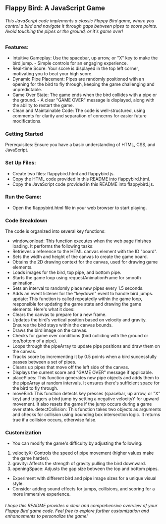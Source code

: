 ## Flappy Bird: A JavaScript Game

###### This JavaScript code implements a classic Flappy Bird game, where you control a bird and navigate it through gaps between pipes to score points. Avoid touching the pipes or the ground, or it's game over!

### Features:

- Intuitive Gameplay: Use the spacebar, up arrow, or "X" key to make the bird jump. - Simple controls for an engaging experience.
- Real-time Score: Your score is displayed in the top left corner, motivating you to beat your high score.
- Dynamic Pipe Placement: Pipes are randomly positioned with an opening for the bird to fly through, keeping the game challenging and unpredictable.
- Game Over State: The game ends when the bird collides with a pipe or the ground. - A clear "GAME OVER" message is displayed, along with the ability to restart the game.
- Clean and Maintainable Code: The code is well-structured, using comments for clarity and separation of concerns for easier future modifications.

### Getting Started

Prerequisites: Ensure you have a basic understanding of HTML, CSS, and JavaScript.

### Set Up Files:

- Create two files: flappybird.html and flappybird.js.
- Copy the HTML code provided in this README into flappybird.html.
- Copy the JavaScript code provided in this README into flappybird.js.

### Run the Game:

- Open the flappybird.html file in your web browser to start playing.

### Code Breakdown

The code is organized into several key functions:

- window.onload: This function executes when the web page finishes loading. It performs the following tasks:
- Retrieves a reference to the HTML canvas element with the ID "board".
- Sets the width and height of the canvas to create the game board.
- Obtains the 2D drawing context for the canvas, used for drawing game elements.
- Loads images for the bird, top pipe, and bottom pipe.
- Starts the game loop using requestAnimationFrame for smooth animation.
- Sets an interval to randomly place new pipes every 1.5 seconds.
- Adds an event listener for the "keydown" event to handle bird jumps.
  update: This function is called repeatedly within the game loop, responsible for updating the game state and drawing the game elements. Here's what it does:
- Clears the canvas to prepare for a new frame.
- Updates the bird's vertical position based on velocity and gravity. Ensures the bird stays within the canvas bounds.
- Draws the bird image on the canvas.
- Checks for game over conditions (bird colliding with the ground or top/bottom of a pipe).
- Loops through the pipeArray to update pipe positions and draw them on the canvas.
- Tracks score by incrementing it by 0.5 points when a bird successfully passes between a set of pipes.
- Cleans up pipes that move off the left side of the canvas.
- Displays the current score and "GAME OVER" message if applicable.
- placePipes: This function generates new pipe objects and adds them to the pipeArray at random intervals. It ensures there's sufficient space for the bird to fly through.
- moveBird: This function detects key presses (spacebar, up arrow, or "X" key) and triggers a bird jump by setting a negative velocityY for upward movement. It also resets the game if the jump occurs during a game over state.
  detectCollision: This function takes two objects as arguments and checks for collision using bounding box intersection logic. It returns true if a collision occurs, otherwise false.

### Customization

- You can modify the game's difficulty by adjusting the following:

1. velocityX: Controls the speed of pipe movement (higher values make the game harder).
2. gravity: Affects the strength of gravity pulling the bird downward.
3. openingSpace: Adjusts the gap size between the top and bottom pipes.

- Experiment with different bird and pipe image sizes for a unique visual style.
- Consider adding sound effects for jumps, collisions, and scoring for a more immersive experience.

###### I hope this README provides a clear and comprehensive overview of your Flappy Bird game code. Feel free to explore further customization and enhancements to personalize the game!
